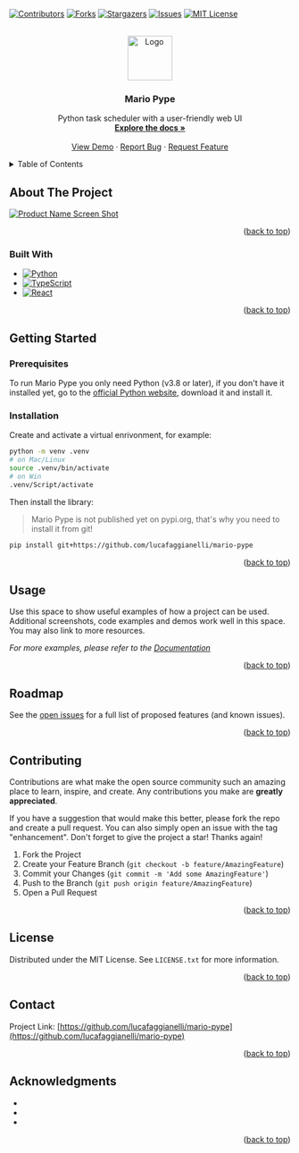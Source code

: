 <!-- Improved compatibility of back to top link: See: https://github.com/othneildrew/Best-README-Template/pull/73 -->
<a name="readme-top"></a>


<!-- PROJECT SHIELDS -->
<!--
*** I'm using markdown "reference style" links for readability.
*** Reference links are enclosed in brackets [ ] instead of parentheses ( ).
*** See the bottom of this document for the declaration of the reference variables
*** for contributors-url, forks-url, etc. This is an optional, concise syntax you may use.
*** https://www.markdownguide.org/basic-syntax/#reference-style-links
-->
[![Contributors][contributors-shield]][contributors-url]
[![Forks][forks-shield]][forks-url]
[![Stargazers][stars-shield]][stars-url]
[![Issues][issues-shield]][issues-url]
[![MIT License][license-shield]][license-url]



<!-- PROJECT LOGO -->
<br />
<div align="center">
  <a href="https://github.com/lucafaggianelli/mario-pype">
    <img src="images/logo.png" alt="Logo" width="80" height="80">
  </a>

<h3 align="center">Mario Pype</h3>

  <p align="center">
    Python task scheduler with a user-friendly web UI
    <br />
    <a href="https://github.com/lucafaggianelli/mario-pype"><strong>Explore the docs »</strong></a>
    <br />
    <br />
    <a href="https://github.com/lucafaggianelli/mario-pype">View Demo</a>
    ·
    <a href="https://github.com/lucafaggianelli/mario-pype/issues">Report Bug</a>
    ·
    <a href="https://github.com/lucafaggianelli/mario-pype/issues">Request Feature</a>
  </p>
</div>



<!-- TABLE OF CONTENTS -->
<details>
  <summary>Table of Contents</summary>
  <ol>
    <li>
      <a href="#about-the-project">About The Project</a>
      <ul>
        <li><a href="#built-with">Built With</a></li>
      </ul>
    </li>
    <li>
      <a href="#getting-started">Getting Started</a>
      <ul>
        <li><a href="#prerequisites">Prerequisites</a></li>
        <li><a href="#installation">Installation</a></li>
      </ul>
    </li>
    <li><a href="#usage">Usage</a></li>
    <li><a href="#roadmap">Roadmap</a></li>
    <li><a href="#contributing">Contributing</a></li>
    <li><a href="#license">License</a></li>
    <li><a href="#contact">Contact</a></li>
    <li><a href="#acknowledgments">Acknowledgments</a></li>
  </ol>
</details>



<!-- ABOUT THE PROJECT -->
## About The Project

[![Product Name Screen Shot][product-screenshot]](https://example.com)

<p align="right">(<a href="#readme-top">back to top</a>)</p>


### Built With

* [![Python][Python]][Python-url]
* [![TypeScript][TypeScript]][TypeScript-url]
* [![React][React.js]][React-url]

<p align="right">(<a href="#readme-top">back to top</a>)</p>



<!-- GETTING STARTED -->
## Getting Started

### Prerequisites

To run Mario Pype you only need Python (v3.8 or later), if you don't have it installed yet, go
to the [official Python website](https://www.python.org/downloads/), download it
and install it.

### Installation

Create and activate a virtual enrivonment, for example:

```sh
python -m venv .venv
# on Mac/Linux
source .venv/bin/activate
# on Win
.venv/Script/activate
```

Then install the library:

> Mario Pype is not published yet on pypi.org, that's why you need to install it
    from git!

```sh
pip install git+https://github.com/lucafaggianelli/mario-pype
```

<p align="right">(<a href="#readme-top">back to top</a>)</p>



<!-- USAGE EXAMPLES -->
## Usage

Use this space to show useful examples of how a project can be used. Additional screenshots, code examples and demos work well in this space. You may also link to more resources.

_For more examples, please refer to the [Documentation](https://example.com)_

<p align="right">(<a href="#readme-top">back to top</a>)</p>



<!-- ROADMAP -->
## Roadmap

See the [open issues](https://github.com/lucafaggianelli/mario-pype/issues) for a full list of proposed features (and known issues).

<p align="right">(<a href="#readme-top">back to top</a>)</p>



<!-- CONTRIBUTING -->
## Contributing

Contributions are what make the open source community such an amazing place to learn, inspire, and create. Any contributions you make are **greatly appreciated**.

If you have a suggestion that would make this better, please fork the repo and create a pull request. You can also simply open an issue with the tag "enhancement".
Don't forget to give the project a star! Thanks again!

1. Fork the Project
2. Create your Feature Branch (`git checkout -b feature/AmazingFeature`)
3. Commit your Changes (`git commit -m 'Add some AmazingFeature'`)
4. Push to the Branch (`git push origin feature/AmazingFeature`)
5. Open a Pull Request

<p align="right">(<a href="#readme-top">back to top</a>)</p>



<!-- LICENSE -->
## License

Distributed under the MIT License. See `LICENSE.txt` for more information.

<p align="right">(<a href="#readme-top">back to top</a>)</p>



<!-- CONTACT -->
## Contact

Project Link: [https://github.com/lucafaggianelli/mario-pype](https://github.com/lucafaggianelli/mario-pype)

<p align="right">(<a href="#readme-top">back to top</a>)</p>



<!-- ACKNOWLEDGMENTS -->
## Acknowledgments

* []()
* []()
* []()

<p align="right">(<a href="#readme-top">back to top</a>)</p>



<!-- MARKDOWN LINKS & IMAGES -->
<!-- https://www.markdownguide.org/basic-syntax/#reference-style-links -->
[contributors-shield]: https://img.shields.io/github/contributors/lucafaggianelli/mario-pype.svg?style=for-the-badge
[contributors-url]: https://github.com/lucafaggianelli/mario-pype/graphs/contributors
[forks-shield]: https://img.shields.io/github/forks/lucafaggianelli/mario-pype.svg?style=for-the-badge
[forks-url]: https://github.com/lucafaggianelli/mario-pype/network/members
[stars-shield]: https://img.shields.io/github/stars/lucafaggianelli/mario-pype.svg?style=for-the-badge
[stars-url]: https://github.com/lucafaggianelli/mario-pype/stargazers
[issues-shield]: https://img.shields.io/github/issues/lucafaggianelli/mario-pype.svg?style=for-the-badge
[issues-url]: https://github.com/lucafaggianelli/mario-pype/issues
[license-shield]: https://img.shields.io/github/license/lucafaggianelli/mario-pype.svg?style=for-the-badge
[license-url]: https://github.com/lucafaggianelli/mario-pype/blob/master/LICENSE
[product-screenshot]: images/screenshot.png
[Next.js]: https://img.shields.io/badge/next.js-000000?style=for-the-badge&logo=nextdotjs&logoColor=white
[Next-url]: https://nextjs.org/
[React.js]: https://img.shields.io/badge/React-20232A?style=for-the-badge&logo=react&logoColor=61DAFB
[React-url]: https://reactjs.org/
[Python]: https://img.shields.io/badge/Python-3776AB?style=for-the-badge&logo=python&logoColor=yellow
[Python-url]: https://www.python.org/
[TypeScript]: https://img.shields.io/badge/TypeScript-007ACC?style=for-the-badge&logo=typescript&logoColor=white
[TypeScript-url]: https://www.typescriptlang.org/